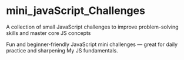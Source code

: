 # mini_javaScript_Challenges
A collection of small JavaScript challenges to improve problem-solving skills and master core JS concepts
<p>Fun and beginner-friendly JavaScript mini challenges — great for daily practice and sharpening My JS fundamentals.</p>
